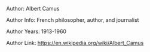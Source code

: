 Author: Albert Camus

Author Info: French philosopher, author, and journalist

Author Years: 1913-1960

Author Link: https://en.wikipedia.org/wiki/Albert_Camus
